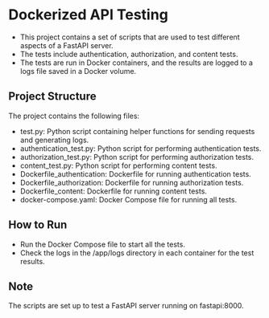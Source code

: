 # Dockerized API Testing

- This project contains a set of scripts that are used to test different aspects of a FastAPI server.
- The tests include authentication, authorization, and content tests. 
- The tests are run in Docker containers, and the results are logged to a logs file saved in a Docker volume.

## Project Structure

The project contains the following files:

- test.py: Python script containing helper functions for sending requests and generating logs.
- authentication_test.py: Python script for performing authentication tests.
- authorization_test.py: Python script for performing authorization tests.
- content_test.py: Python script for performing content tests.
- Dockerfile_authentication: Dockerfile for running authentication tests.
- Dockerfile_authorization: Dockerfile for running authorization tests.
- Dockerfile_content: Dockerfile for running content tests.
- docker-compose.yaml: Docker Compose file for running all tests.

## How to Run

- Run the Docker Compose file to start all the tests.
- Check the logs in the /app/logs directory in each container for the test results.

## Note

The scripts are set up to test a FastAPI server running on fastapi:8000.
